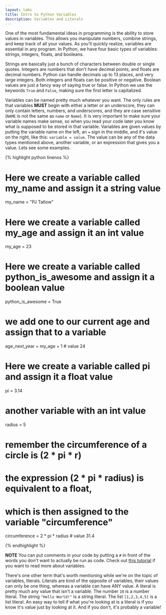 ```yaml
---
layout: labs
title: Intro to Python Variables
description: Variables and Literals
---
```


One of the most fundamental ideas in programming is the ability to store values in variables. This allows you manipulate
numbers, combine strings, and keep track of all your values. As you'll quickly realize, variables are essential in any program. In Python,
we have four basic types of variables: strings, integers, floats, and booleans. 

Strings are basically just a bunch of characters between double or single quotes. Integers are numbers that don't have decimal points, 
and floats are decimal numbers. Python can handle decimals up to 13 places, and very large integers. Both integers and floats can be positive or negative. 
Boolean values are just a fancy way of saying true or false. In Python we use the keywords `True` and `False`, making sure the first 
letter is capitalized.

Variables can be named pretty much whatever you want. The only rules are that variables **MUST** begin with either a letter or an underscore,
they can only contain letters, numbers, and underscores, and they are case sensitive (`NAME` is not the same as `name` or `Name`). It is very
important to make sure your variable names make sense, so when you read your code later you know what is supposed to be stored in that variable.
Variables are given values by putting the variable name on the left, an `=` sign in the middle, and it's value on the right, like this: 
`variable = value`. The value can be any of the data types mentioned above, another variable, or an expression that gives you a value. 
Lets see some examples.

{% highlight python linenos %}
# Here we create a variable called my_name and assign it a string value
my_name = "PJ Tatlow"

# Here we create a variable called my_age and assign it an int value
my_age = 23

# Here we create a variable called python_is_awesome and assign it a boolean value
python_is_awesome = True

# we add one to our current age and assign that to a variable
age_next_year = my_age + 1 # value 24

# Here we create a variable called pi and assign it a float value
pi = 3.14

# another variable with an int value
radius = 5

# remember the circumference of a circle is (2 * pi * r)
# the expression (2 * pi * radius) is equivalent to a float, 
# which is then assigned to the variable "circumference"
circumference = 2 * pi * radius # value 31.4

{% endhighlight %}

**NOTE** You can put comments in your code by putting a `#` in front of the words you don't want to actually be run as code.
Check out [this tutorial](http://www.thehelloworldprogram.com/python/python-variable-assignment-statements-rules-conventions-naming/)
if you want to read more about variables.


There's one other term that's worth mentioning while we're on the topic of variables, literals. Literals are kind of the opposite
of variables, their values can only be one thing, whereas a variable can have ANY value. A literal is pretty much any value that isn't
a variable. The number `10` is a number literal. The string `"Hello World!"` is a string literal. The list `[1,2,3,4,5]` is a list 
literal. An easy way to tell if what you're looking at is a literal is if you know it's value just by looking at it. And if you don't,
it's probably a variable!